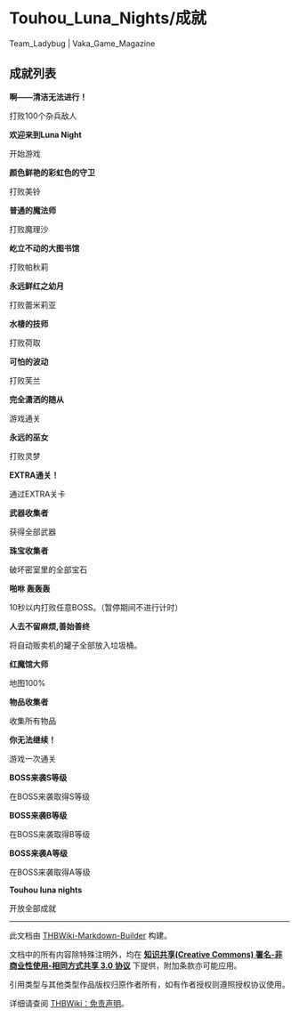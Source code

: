 # Touhou_Luna_Nights/成就

<!-- source html: G:\repos\THBWiki-Markdown-Builder\THBWikiMarkdown\Temp\main\4\4d\ns0%3ATouhou_Luna_Nights%2F%E6%88%90%E5%B0%B1.html -->

Team_Ladybug | Vaka_Game_Magazine

## 成就列表
  
 **啊——清洁无法进行！**   

打败100个杂兵敌人  

 **欢迎来到Luna Night**   

开始游戏  

 **颜色鲜艳的彩虹色的守卫**   

打败美铃  

 **普通的魔法师**   

打败魔理沙  

 **屹立不动的大图书馆**   

打败帕秋莉  

 **永远鲜红之幼月**   

打败蕾米莉亚  

 **水棲的技师**   

打败荷取  

 **可怕的波动**   

打败芙兰  

 **完全潇洒的随从**   

游戏通关  

 **永远的巫女**   

打败灵梦  

 **EXTRA通关！**   

通过EXTRA关卡  

 **武器收集者**   

获得全部武器  

 **珠宝收集者**   

破坏密室里的全部宝石  

 **啪咻 轰轰轰**   

10秒以内打败任意BOSS。（暂停期间不进行计时）  

 **人去不留麻烦,善始善终**   

将自动贩卖机的罐子全部放入垃圾桶。  

 **红魔馆大师**   

地图100%  

 **物品收集者**   

收集所有物品  

 **你无法继续！**   

游戏一次通关  

 **BOSS来袭S等级**   

在BOSS来袭取得S等级  

 **BOSS来袭B等级**   

在BOSS来袭取得B等级  

 **BOSS来袭A等级**   

在BOSS来袭取得A等级  

 **Touhou luna nights**   

开放全部成就  

  





---

此文档由 [THBWiki-Markdown-Builder](https://github.com/Delsin-Yu/THBWiki-Markdown-Builder) 构建。

文档中的所有内容除特殊注明外，均在 [**知识共享(Creative Commons) 署名-非商业性使用-相同方式共享 3.0 协议**](https://creativecommons.org/licenses/by-sa/3.0/deed.zh-hans) 下提供，附加条款亦可能应用。

引用类型与其他类型作品版权归原作者所有，如有作者授权则遵照授权协议使用。

详细请查阅 [THBWiki：免责声明](https://thbwiki.cc/THBWiki:%E5%85%8D%E8%B4%A3%E5%A3%B0%E6%98%8E)。


